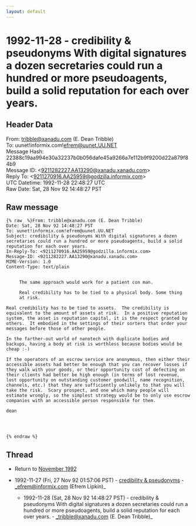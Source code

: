 ```yaml
---
layout: default
---
```


# 1992-11-28 - credibility & pseudonyms With digital signatures a dozen secretaries could run a hundred or more pseudoagents, build a solid reputation for each over years.

## Header Data

From: tribble@xanadu.com (E. Dean Tribble)<br>
To: uunet!informix.com!efrem@uunet.UU.NET<br>
Message Hash: 22388c19aa994e30a32237b0b056dafe45a9266a7e112b9f9200d22a879f84b9<br>
Message ID: \<9211282227.AA13290@xanadu.xanadu.com\><br>
Reply To: \<9211270916.AA25959@godzilla.informix.com\><br>
UTC Datetime: 1992-11-28 22:48:27 UTC<br>
Raw Date: Sat, 28 Nov 92 14:48:27 PST<br>

## Raw message

```
{% raw  %}From: tribble@xanadu.com (E. Dean Tribble)
Date: Sat, 28 Nov 92 14:48:27 PST
To: uunet!informix.com!efrem@uunet.UU.NET
Subject: credibility & pseudonyms With digital signatures a dozen secretaries could run a hundred or more pseudoagents, build a solid reputation for each over years.
In-Reply-To: <9211270916.AA25959@godzilla.informix.com>
Message-ID: <9211282227.AA13290@xanadu.xanadu.com>
MIME-Version: 1.0
Content-Type: text/plain


	 The same approach would work for a patient con man. 

	 Real credibility has to be tied to a physical body. Some thing
	 at risk.

Real credibility has to be tied to assets.  The credibility is
equivalent to the amount of assets at risk.  In a positive reputation
system, the asset is reputation capital, it is the respect granted by
others.  It embodied in the settings of their sorters that order your
messages before those of other people.

In the farther-out world of nanotech with duplicate bodies and
backups, having a body at risk is worthless because bodies would be
cheap :-)

If the operators of an escrow service are anonymous, then either their
accessible assets had better be enough that you can recover losses if
they walk with your goods, or their opportunity cost of defecting on
their clients had better be high enough (in terms of lost revenue,
lost opportunity on outstanding customer goodwill, name recognition,
channels, etc.) that they are sufficiently unlikely to that you will
take the risk.  Scary prospect, and one which many people will
estimate wrongly, so the simplest strategy would be to only use escrow
companies with an accessible person responsible for them.

dean




{% endraw %}
```

## Thread

+ Return to [November 1992](/years/1992/11)

+ 1992-11-27 (Fri, 27 Nov 92 01:57:06 PST) - [credibility & pseudonyms](/years/1992/11/104b911580d04ed971ba0fd303cdd1cc85ab33254b0bbc75b9ef2332fdd9729f) - _efrem@informix.com (Efrem Lipkin)_
  + 1992-11-28 (Sat, 28 Nov 92 14:48:27 PST) - credibility & pseudonyms With digital signatures a dozen secretaries could run a hundred or more pseudoagents, build a solid reputation for each over years. - _tribble@xanadu.com (E. Dean Tribble)_

